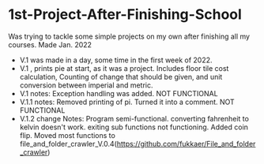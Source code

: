 # 1st-Project-After-Finishing-School
Was trying to tackle some simple projects on my own after finishing all my courses. Made Jan. 2022
- V.1 was made in a day, some time in the first week of 2022.
- V.1 , prints pie at start, as it was a project. Includes floor tile cost calculation, Counting of change that should be given, and unit conversion between imperial and metric.
- V.1 notes: Exception handling was added. NOT FUNCTIONAL 
- V.1.1 notes: Removed printing of pi. Turned it into a comment. NOT FUNCTIONAL
- V.1.2 change Notes: Program semi-functional. converting fahrenheit to kelvin doesn't work. exiting sub functions not functioning. Added coin flip. Moved most functions to file_and_folder_crawler_V.0.4(https://github.com/fukkaer/File_and_folder_crawler)
